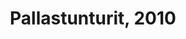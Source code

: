 ---
title: Pallastunturit, 2010
layout: image
categories: [taulut]
box-image: taulut/Pallastunturit-2010-kuutio.jpg
image: taulut/Pallastunturit-2010.jpg
hide_title_on_box: true
lightbox_title: Pallastunturit, 2010, myyty
---